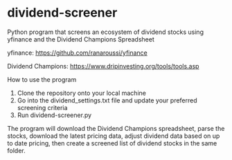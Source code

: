 # dividend-screener
Python program that screens an ecosystem of dividend stocks using yfinance and the Dividend Champions Spreadsheet

yfinance: https://github.com/ranaroussi/yfinance

Dividend Champions: https://www.dripinvesting.org/tools/tools.asp

How to use the program

1. Clone the repository onto your local machine
2. Go into the dividend_settings.txt file and update your preferred screening criteria
3. Run dividend-screener.py

The program will download the Dividend Champions spreadsheet, parse the stocks, download
the latest pricing data, adjust dividend data based on up to date pricing, then create a screened list
of dividend stocks in the same folder.
